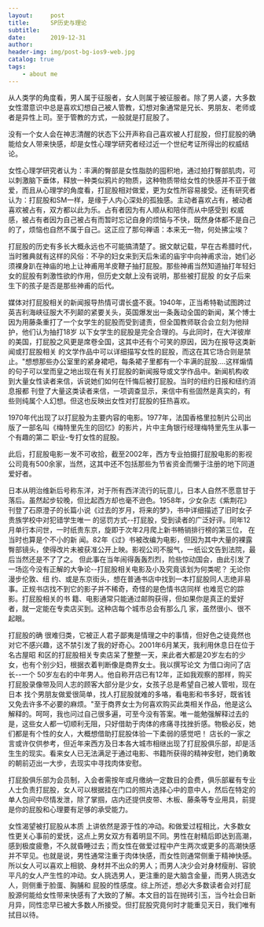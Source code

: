 ```yaml
---
layout:     post
title:      SP历史与理论
subtitle:   
date:       2019-12-31
author:     
header-img: img/post-bg-ios9-web.jpg
catalog: true
tags:
    - about me
---
```




从人类学的角度看，男人属于征服者，女人则属于被征服者。除了男人婆，大多数女性潜意识中总是喜欢幻想自己被人管教，幻想对象通常是兄长、男朋友、老师或者是异性上司。至于管教的方式，一般就是打屁股了。



没有一个女人会在神志清醒的状态下公开声称自己喜欢被人打屁股，但打屁股的确能给女人带来快感，却是女性心理学研究者经过近一个世纪考证所得出的权威结论。


女性心理学研究者认为：丰满的臀部是女性脂肪的囤积地，通过拍打臀部肌肉，可以刺激脑下垂体，释放一种类似鸦片的物质，这种物质带给女性的快感并不亚于做爱，而且从心理学的角度看，打屁股相对做爱，更为女性所容易接受。还有研究者认为：打屁股和SM一样，是缘于人内心深处的孤独感。主动者喜欢占有，被动者喜欢被占有，双方都以此为乐。占有者因为有人顺从和陪伴而从中感受到 权威感，被占有者因为自己被占有而暂时忘记自身的烦恼与不快，既然身体都不是自己的了，烦恼也自然不属于自己。这正应了那句禅语：本来无一物，何处拂尘埃？



打屁股的历史有多长大概永远也不可能搞清楚了。据文献记载，早在古希腊时代，当时雅典就有这样的风俗：不孕的妇女来到天后朱诺的庙宇中向神甫求治，她们必须裸身趴在神庙的地上让神甫用羊皮鞭子抽打屁股。那些神甫当然知道抽打年轻妇女的屁股有刺激性欲的作用，但历史文献上没有说明，那些被打屁股 的女子后来生下的孩子是否是那些神甫的后代。


媒体对打屁股相关的新闻报导热情可谓长盛不衰。1940年，正当希特勒试图跨过英吉利海峡征服大不列颠的紧要关头，英国爆发出一条轰动全国的新闻，某个博士因为用藤条重打了一个女学生的屁股而受到谴责，但全国教师联合会立刻为他辩护，他们认为抽打18岁 以下女学生的屁股是完全合理的。与此同时，在大洋彼岸的美国，打屁股之风更是席卷全国，这其中还有个可笑的原因，因为在报导这类新闻或打屁股相关 的文学作品中可以详细描写女性的屁股，而这在其它场合则是禁止。&quot;想想那些办公室里的紧身裙吧，每条裙子里都有一个丰满的屁股....这样煽情的句子可以堂而皇之地出现在有关打屁股的新闻报导或文学作品中。新闻机构收
到大量女性读者来信，诉说她们如何在忏悔后被打屁股。当时的纽约日报和纽约消息报都 刊登了大量这类读者来信，一项调查显示，来信中有些固然是真实的，有些则纯属个人幻想。但这也反映出女性对打屁股的狂热喜欢。


1970年代出现了以打屁股为主要内容的电影。1977年，法国香格里拉制片公司出版了一部名叫《梅特里先生的回忆》的影片，片中主角银行经理梅特里先生从事一个有趣的第二 职业-专打女性的屁股。


此后，打屁股电影一发不可收拾，截至2002年，西方专业拍摄打屁股电影的影视公司竟有500余家，当然，这其中还不包括那些为节省资金而懒于注册的地下同道爱好者。


日本从明治维新后号称东洋，对于所有西洋流行的玩意儿，日本人自然不愿意甘于落后。虽然起步较晚，但比起西方却也毫不逊色。1958年，少女杂志《紫荆花》刊登了石原澄子的长篇小说《过去的岁月，将来的梦》，书中详细描述了旧时女子贵族学校中对犯错学生唯一 的惩罚方式--打屁股，受到读者的广泛好评。同年12月单行本问世，一时纸贵东京，旋即于次年2月爬上新书畅销排行榜的第三位，
在当时也算是个不小的新 闻。82年《过》书被改编为电影，但因为其中大量的裸露臀部镜头，使得改片未被获准公开上映。影视公司不服气，一纸讼文告到法院，最后当然还是不了了之。 但此事在当年闹得轰轰烈烈，险些惊动国会，由此引发了一场迄今没有正解的大争论--打屁股相关电影及小及究竟该划为何类呢？
无论你漫步伦敦、纽 约、或是东京街头，想在普通书店中找到一本打屁股同人志绝非易事。正规书店找不到它的影子并不稀奇，奇怪的是色情书店同样
也难觅它的踪影。打屁股相关的书 籍、电影通常只能通过邮购获得，但如果你是真正的爱好者，就一定能在专卖店买到。这种店每个城市总会有那么几
家，虽然很小、很不起眼。


打屁股的确 很难归类，它被正人君子鄙夷是情理之中的事情，但好色之徒竟然也对它不感兴趣，这不禁引发了我的好奇心。2001年6月某天，我利用休息日在位于名古屋昭 和区的打屁股相关专卖店呆了整整一天，来此者大都是20岁左右的少女，也有个别少妇，根据衣着判断像是商界女士。我以撰写论文
为借口询问了店长--一个 50岁左右的中年男人。他自称开店已有12年，正如我观察的那样，购买打屁股录像带及同人志的顾客大部分是少女，女孩子总是希望自己被人管啦，现在日本 找个男朋友做爱很简单，找人打屁股就难的多咯，看电影和书多好，既省钱又免去许多不必要的麻烦。&quot;至于商界女士为何喜欢购买此类相关作品，他是这么解释的。呵呵，我也问过自己很多遍，可至今没有答案。唯一能勉强解释过去的是，这些女人都一切顺利无阻，只好借助于肉体的疼痛寻找挫折感。物极必反，她们都是有个性的女人，大概想借助打屁股体验一下柔弱的感觉吧！ 店长的一家之言或许仅供参考，但近年来西方及日本各大城市相继出现了打屁股俱乐部，却是活生生的现实。看来女人已无法满足于通过电影、书籍所获得的精神安慰，她们勇敢的朝前迈出一大步，去现实中寻找肉体安慰。


打屁股俱乐部为会员制，入会者需按年或月缴纳一定数目的会费，俱乐部雇有专业人士负责打屁股，女人可以根据挂在门口的照片选择心中的意中人，然后在特定的单人包间中尽情发泄，除了掌掴，店内还提供皮带、木板、藤条等专业用具，前提是你的屁股和心理要有足够的承受能力。


女性渴望被打屁股从本质 上讲依然是源于性的冲动。和做爱过程相比，大多数女性更关心事前的爱抚，这点上男女双方有着明显不同。男性在射精后即达到高潮，感到极度疲惫，不久就昏睡过去；而女性在做爱过程中产生两次或更多的高潮快感并不罕见。也就是说，男性通常注重于肉体快感，而女性则通常侧重于精神快感。所以女人可以喜欢上相貌、身材并不出众的男人；而男人决少会对身材瘦削、容貌平凡的女人产生性的冲动。女人挑选男人，更注重的是大脑含金量，而男人挑选女人，则侧重于脸蛋、胸脯和 屁股的性感度。综上所述，想必大多数读者会对打屁股源何能给女性带来快感有了大致的了解。本文目的旨在抛砖引玉，当今社会日新月异，同性恋早已被大多数人所接受。但打屁股究竟何时才能重见天日，我们唯有拭目以待。